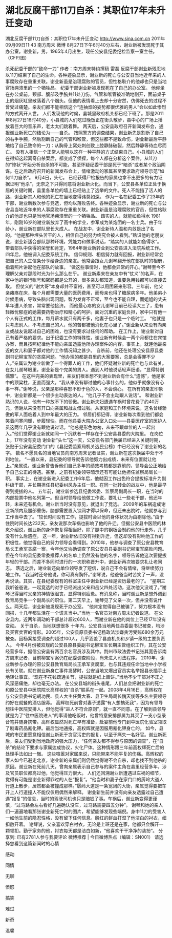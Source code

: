 # 湖北反腐干部11刀自杀：其职位17年未升迁变动

湖北反腐干部11刀自杀：其职位17年未升迁变动
http://www.sina.com.cn  2011年09月09日11:43  南方周末 微博
8月27日下午6时40分左右，谢业新被发现死于其办公室。谢业新，男，1965年4月出生，现任公安县纪委纪检监察一室主任。 （CFP/图）

杀死纪委干部的“致命一刀”
作者：南方周末特约撰稿 雷磊
反腐干部谢业新残忍地以11刀结束了自己的生命。各种迹象显示，谢业新的死亡与公安县当地近年来的人事腐败存在重重关联。谢业新虽是治理腐败的官员，但性格耿介的他却也只是当地官场痈溃里的一个牺牲品。
纪委干部谢业新被发现死在了自己的办公室。
他仰坐在办公桌前，颈部、腹部及手腕共11处刀伤，气管和喉管被准确地割开，面前桌子上的烟灰缸里散落着八个烟头。但他的表情看上去却十分安然，仿佛死去的过程不曾受过痛楚。亲友们都不能相信这个“连抽烟的姿势都很优雅的男人”会以如此惨烈的方式离开人世。
人们发现他的时候，县城里政府机关都已经下班了。那是2011年8月27日18时40分，小县城的人们吃过晚饭正在街头散步，县中心的广场上播放着巨大的音乐声，老太太们跳着舞。
两天后，公安县政府召开新闻发布会，通报谢业新死亡的结论为——自杀。
按照警方的调查结果，谢业新先是割断了自己的右手手腕，然后割断自己的气管和喉管，但这些都不是致命伤，谢业新最后平静地给了自己致命的一刀：从胸骨上窝处刺创致上腔静脉破裂，然后静静等待血尽而亡。
没有人相信一个正常人能够以这样一种平静的方式结束自己。小县城的人们在得知这起离奇自杀案后，都变成了侦探，每个人都在分析这个案件，从11刀的“惨状”开始分析自杀的不可能，甚至怀疑纪委干部是死于“暗杀”或者某个政治阴谋。在之后政府召开的新闻发布会上，情绪激动的家属甚至要求政府领导示范“如何11刀自杀”。
9月4日，头七。
已经获得尸检报告的家属也拿不出更多的有力证据证明“他杀”，无奈之下只得同意将谢业新火化。而当下，公安县各单位正处于换届的关键时期，县里各单位的墙上已经贴上了选举的文件。死人不能挡了活人的路，谢业新其人和他的死亡在当地变得讳莫如深。
作为一名在纪委工作了23年的干部，谢业新数次参与竞选，但均以落败告终。各种迹象显示，谢业新的死亡与公安县当地近年来的人事腐败存在重重关联。谢业新虽是治理腐败的官员，但性格耿介的他却也只是当地官场痈溃里的一个牺牲品。
踏实的人，就能如鱼得水
1981年，刚刚16岁的谢业新放弃了高中的学业，参军成为某炮团的一名士兵。由于年龄小，谢业新在部队里长大成人。
在战友中，谢业新待人温和内敛是出了名的。“他是那种埋头苦干的人，相信自己的努力终究会被人看到。”熟识他的老朋友说，谢业新适合部队那种环境，凭能力和做事说话，“踏实的人就能如鱼得水”。
带着部队中获得的荣誉和肯定，1984年谢业新转业到公安县进入法院系统工作。四年后，他被调入纪委系统工作。
信仰规则、相信努力就有回报，谢业新经常会把自己的人生信条分享给身边的亲友。他常会跟女儿谢琴翻开他在部队时的相册，指着照片讲起他在部队的故事。
“做这些事情时，他都会异常的开心。”谢琴至今不理解父亲对那段时光为什么那么在乎。
谢业新素来在亲友中有“仗义”的名声，在家中他的银行账号和密码都是公开的，很多亲友都知道，谁要急用钱都可以直接去取。
但仗义的“谢大哥”本身却并不富裕，甚至可以用困窘来形容。三年前，他父亲瘫痪在床，每个月都需要大量的医药费用，而母亲也得了糖尿病多年。他弟弟小时候患病，导致头脑出现问题，智力发育不正常，至今也不能自理，而姐姐的丈夫早年遭人杀害，常常要他接济。
而他最心疼的女儿谢琴目前已经读大三了，患有轻微忧郁症的她需要药物治疗和精心的呵护。面对沉重的家庭负担，家中只有他一个人有正式的工作，每月薪水就只有两千多，他妻子也只是一个临时工。
“他就是只考虑别人，不考虑自己的人，他的苦都被他消化在心里了。”谢业新从来没有向亲友或战友说起过自己的困难，也没有要求过任何的帮助。
在工作上，谢业新对自己有着严格的要求。出于纪委工作的特殊性，谢业新有时候会一两个月都住在宾馆办案，而且按照纪律他不能向亲属透露他所办理案件的内容。事实上，就连他最亲近的女儿和妻子都对他的工作情况知之甚少。
自杀前，他还在处理公安县原县委副书记柳宝军的贪腐问题。“他办理的都是县里的大案要案，总是会得罪不少人。”亲属认为谢业新做了一个得罪人的工作，他们怀疑谢业新的死亡也与此有关。
在女儿谢琴眼里，谢业新是个完美的男人。遇到人时他说话轻声细语，“显得特别儒雅”。
在这种完美的表现里，亲友们根本想不到谢业新会有什么“遗憾”，他是家中的顶梁柱，正直而强大。“我从来没有聊过他的心事什么的，他似乎就像没有心事一样。”谢琴说，父亲是那种喜怒不形于色的人，不会谈心。
在所有的亲友印象中，谢业新都是一个很少主动表达的人。“他几乎不会主动跟人说话”。
和谢业新熟识的人说，他有一种放不下的骄傲。谢业新夫妇遭遇车祸时曾花费了约40万元，但谢从来没有开口向亲属和战友借过钱。从家庭和工作环境来说，这名曾经骄傲的军人面临着人到中年最大的压力。
邻居们都记得，谢业新每次看到他们都会笑着问寒问暖，步履轻快。而在他县委大院办公室入口处——县委医疗室的医护人员这两年几乎没有跟他说过话。“他总是形色匆匆，从来不跟单位的人一起出入。”他们觉得谢业新就如同一个沉默者一样存在于公安县县委的大院里。
在岗位上，17年没有变动
谢业新“头七”这一天，公安县各部门换届已经进入关键时期，张贴于公安县纪委门口的《县纪委监察局机关选民公榜》中已经没有了谢业新的名字。
数名不愿具名的当地官员向南方周末记者证实，谢业新在这次换届中处于不利地位。
“一直以来，县纪委的领导就告诉他努力出成绩，未来有位置就让他上。”亲属说，谢业新曾告诉他们自己多年的绩效考核都是靠前的，领导会公正地给予自己公正的待遇。甚至，之前有纪委领导暗示还有可能让他担任监察局局长一职。
事实上，在谢业新进入纪委工作6年后，他就因工作出色符合提拔标准升为副科级干部，并长期担任县纪委纠风办主任一职。在同一批转业的战友中，他是最早得到提拔的人。
五年前，谢业新参选县纪委常委、监察局副局长一职，在当时的内部投票中他名列第一。但当时领导给他做工作说，要礼让一些老干部，他还年轻，未来还有机会。谢业新当时没有意见，就退出了竞选。
2009年的车祸造成谢业新颅内及腿部重伤，脑部需要置入钛网才得以保命，但还未出院时，他就参与到工作当中去了。“较长时间没有工作，提拔时会以他的身体状况为由剔除他。”由于住院时间长达232天，亲友说那次车祸也影响了他的升迁。但据公安县中医院的林岚介绍说，谢业新的身体恢复得相当好，除了腿中的钢板会制约他的行走外，几乎没有什么后遗症。
这一年，谢业新依旧没有得到升迁，但这却没有影响他工作的积极性，他觉得自己的努力领导会看得到。2010年，他参与调查了原公安县教育局长王承军贪腐一案，今年他又协助调查了原公安县县委副书记柳宝军腐败问题。但在今年的县纪委常委推荐人的名单上仍然没有他的名字，领导告诉他这次要提拔年轻的干部。而差不多同时进行的一次职称晋升中，谢业新再次被要求礼让老同志。
落选之后，谢业新还向单位领导发了短信，说自己不会有情绪，将继续努力地工作。“我当时还夸他说，你可真有胸怀。”谢琴说，他爸爸当时苦笑了一声，没再说话。其实，在县纪委现有的科室主任中谢业新已经是资历最老的了。
“星期三我听爸爸说，一起竞选的对手已经派出父亲和岳父四处活动，这次他又没戏了。”谢琴记得当时父亲的神情很沮丧，显得特别疲惫。有消息称，当时谢业新是想外调到教育局竞争一个副局长的职位。第二天早上，谢琴见了父亲一次，但并没有说什么。两天后，谢业新被发现死于办公室。
“他肯定觉得自己被骗了，努力根本没有回报，十几年都生活在一个谎言当中。”当地一名官员对南方周末记者说道。
在公安县内，近两年调动的干部总计超过600人，而谢业新在他的岗位上已经17年没有变动。
关于自杀，当地联想很多
十年内，公安县当地两任县委副书记被查，均涉及买官卖官的情形。2005年，公安县原县委书记杨政法涉嫌贪污受贿680余万元被查。因杨案接受调查的超过100人，几乎涵盖了县直机关和乡镇一级的主要负责人。
今年4月份被双规的公安县原县委副书记柳宝军长期主管组织工作，其在公安经营多年，据信公安县有两百余名官员涉及其中。荆州市政法委书记张其宽告诉南方周末记者，目前柳宝军案仍在纪委调查阶段，尚未进入司法程序。
2010年，谢业新参与办理的原公安县教育局局长王承军贪腐案，也与其违规任命当地中小学校长有关联。就在谢业新身亡事件发酵时，公安当地又爆出官员实名举报县长插手土地转让事宜。“现在不花钱疏通关节，提拔就是纸上画饼。”当地不少干部对不正之风深恶痛绝，却也毫无办法。
在公安县城的街头巷尾，人们总会把谢业新的死亡和原公安县中医院院长高辉权的“自杀”联系在一起。2008年4月16日，高辉权在与公安县委书记胡功民、县人大主任黄大春、县卫生局局长魏天俊等多名主要领导约好在就餐的酒店服毒。
高辉权死前曾对妻子透露“有人想搞死我”，因为有领导想往中医院安排人，但他觉得“进人不符合原则”，就一直不同意。在了解到县领导就是为了“往中医院进人”的事请他吃饭时，他曾特意安排部属为其买了一支小型录音笔并随身携带。高辉权显然对死亡早有准备，赴宴前他专门到中医院化验室领取了剧毒药品氰化钾。最后当地通报，高权辉就是因服用氰化钾身亡的。
如今，县城的市民更愿意相信谢业新死于贪官污吏的报复，以至于痛失一名好官。谢业新死后，亲友们受到当地政府的强大压力，“任何亲友都不得参与原因的调查”，在“自杀”的结论下要求与家属达成协议，火化尸体。这种情形跟三年前高权辉死亡后的处理手法如出一辙。
这些喧嚣对家属来说，只能带来不能平复的伤痛。高辉权的家人如今已避走北京，谢业新的亲属们则仍然觉得谢不会自杀，却也找不到他杀的原因。谢业新在死前几天，曾向亲属表示自己参与的案件主角在县里经营多年，涉及官员职位都高过他，他觉得压力很大。
人们还回溯谢业新遭遇过车祸的细节，觉得有可能是谢业新得罪过的人在“报复”。“他当时和妻子在家门口的孱岭大道人行道上散步，居然都会被撞成那样。”孱岭大道是一条宽阔的大街，亲属觉得要把车开上人行道撞人不能仅仅用偶然来解释。
谢业新生前并没有向亲友透露过自己遭遇“报复”的信息，当时的驾驶司机也只是赔钱了事。车祸后，谢业新变得更谨慎，“过马路会左右看好几遍确认没车，过马路需要四五分钟”。
谢琴和她的亲人们一遍遍地看那张谢业新死亡时的图片，希望能够发现些端倪。身中11刀的受害人一如他生前的隐忍性格，没有留下任何信息。殷红的鲜血打湿了他洁白的衬衣，纽扣敞开着。
谢琴说，父亲喜欢穿白衬衣，无论是上班还是在家，他都只会解开一颗领扣。勤于家务的他，衬衣每天都是洁白如新，“他喜欢干干净净的装扮”。
分享到: 已有2781人参与我要评论
微博推荐 | 今日微博热点（编辑：SN001）
请选择您看到这篇新闻时的心情

感动

同情

无聊

愤怒

搞笑

难过

新奇

温馨

